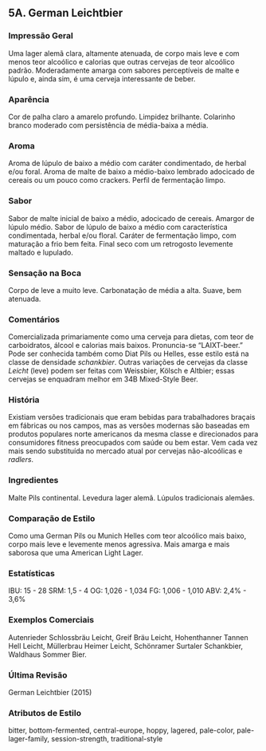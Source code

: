## 5A. German Leichtbier

### Impressão Geral

Uma lager alemã clara, altamente atenuada, de corpo mais leve e com menos teor alcoólico e calorias que outras cervejas de teor alcoólico padrão. Moderadamente amarga com sabores perceptíveis de malte e lúpulo e, ainda sim, é uma cerveja interessante de beber.

### Aparência

Cor de palha claro a amarelo profundo. Limpidez brilhante. Colarinho branco moderado com persistência de média-baixa a média.

### Aroma

Aroma de lúpulo de baixo a médio com caráter condimentado, de herbal e/ou foral. Aroma de malte de baixo a médio-baixo lembrado adocicado de cereais ou um pouco como crackers. Perfil de fermentação limpo.

### Sabor

Sabor de malte inicial de baixo a médio, adocicado de cereais. Amargor de lúpulo médio. Sabor de lúpulo de baixo a médio com característica condimentada, herbal e/ou floral. Caráter de fermentação limpo, com maturação a frio bem feita. Final seco com um retrogosto levemente maltado e lupulado.

### Sensação na Boca

Corpo de leve a muito leve. Carbonatação de média a alta. Suave, bem atenuada.

### Comentários

Comercializada primariamente como uma cerveja para dietas, com teor de carboidratos, álcool e calorias mais baixos. Pronuncia-se “LAIXT-beer.” Pode ser conhecida também como Diat Pils ou Helles, esse estilo está na classe de densidade _schankbier_. Outras variações de cervejas da classe _Leicht_ (leve) podem ser feitas com Weissbier, Kölsch e Altbier; essas cervejas se enquadram melhor em 34B Mixed-Style Beer.

### História

Existiam versões tradicionais que eram bebidas para trabalhadores braçais em fábricas ou nos campos, mas as versões modernas são baseadas em produtos populares norte americanos da mesma classe e direcionados para consumidores fitness preocupados com saúde ou bem estar. Vem cada vez mais sendo substituída no mercado atual por cervejas não-alcoólicas e _radlers_.

### Ingredientes

Malte Pils continental. Levedura lager alemã. Lúpulos tradicionais alemães.

### Comparação de Estilo

Como uma German Pils ou Munich Helles com teor alcoólico mais baixo, corpo mais leve e levemente menos agressiva. Mais amarga e mais saborosa que uma American Light Lager.

### Estatísticas

IBU: 15 - 28
SRM: 1,5 - 4
OG: 1,026 - 1,034
FG: 1,006 - 1,010
ABV: 2,4% - 3,6%

### Exemplos Comerciais

Autenrieder Schlossbräu Leicht, Greif Bräu Leicht, Hohenthanner Tannen Hell Leicht, Müllerbrau Heimer Leicht, Schönramer Surtaler Schankbier, Waldhaus Sommer Bier.

### Última Revisão

German Leichtbier (2015)

### Atributos de Estilo

bitter, bottom-fermented, central-europe, hoppy, lagered, pale-color, pale-lager-family, session-strength, traditional-style
